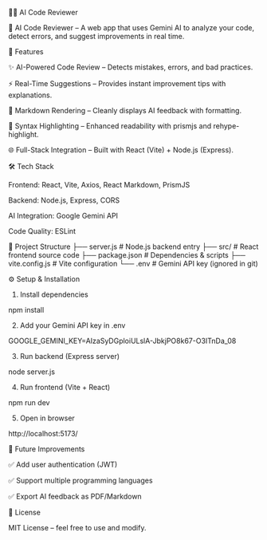 🧑‍💻 AI Code Reviewer

🚀 AI Code Reviewer – A web app that uses Gemini AI to analyze your code, detect errors, and suggest improvements in real time.


🔹 Features

✨ AI-Powered Code Review – Detects mistakes, errors, and bad practices.

⚡ Real-Time Suggestions – Provides instant improvement tips with explanations.

📝 Markdown Rendering – Cleanly displays AI feedback with formatting.

🎨 Syntax Highlighting – Enhanced readability with prismjs and rehype-highlight.

🌐 Full-Stack Integration – Built with React (Vite) + Node.js (Express).


🛠️ Tech Stack

Frontend: React, Vite, Axios, React Markdown, PrismJS

Backend: Node.js, Express, CORS

AI Integration: Google Gemini API

Code Quality: ESLint


📂 Project Structure
├── server.js        # Node.js backend entry
├── src/             # React frontend source code
├── package.json     # Dependencies & scripts
├── vite.config.js   # Vite configuration
└── .env             # Gemini API key (ignored in git)


⚙️ Setup & Installation

1. Install dependencies

npm install


2. Add your Gemini API key in .env

GOOGLE_GEMINI_KEY=AIzaSyDGploiULslA-JbkjPO8k67-O3ITnDa_08


3. Run backend (Express server)

node server.js


4. Run frontend (Vite + React)

npm run dev


5. Open in browser

http://localhost:5173/



📌 Future Improvements

✅ Add user authentication (JWT)

✅ Support multiple programming languages

✅ Export AI feedback as PDF/Markdown

📜 License

MIT License – feel free to use and modify.
